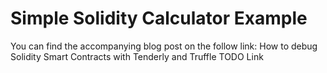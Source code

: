 # Simple Solidity Calculator Example
You can find the accompanying blog post on the follow link: How to debug Solidity Smart Contracts with Tenderly and Truffle TODO Link